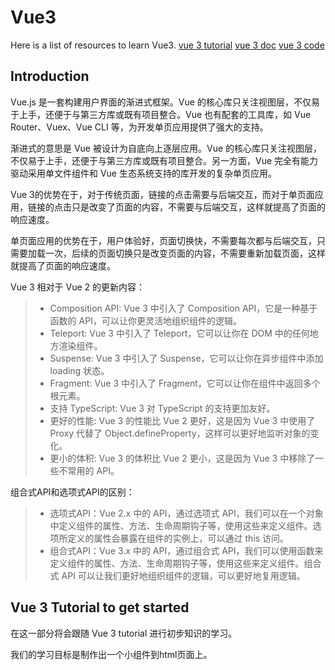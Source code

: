 # Vue3
Here is a list of resources to learn Vue3.
[vue 3 tutorial](https://www.youtube.com/watch?v=YrxBCBibVo0&list=PL4cUxeGkcC9hYYGbV60Vq3IXYNfDk8At1)
[vue 3 doc](https://cn.vuejs.org/guide/introduction)
[vue 3 code](https://www.bilibili.com/video/BV1K24y1q7eJ/?spm_id_from=333.1007.top_right_bar_window_default_collection.content.click&vd_source=e0c5d304125ac648272a937672080091)

## Introduction
Vue.js 是一套构建用户界面的渐进式框架。Vue 的核心库只关注视图层，不仅易于上手，还便于与第三方库或既有项目整合。Vue 也有配套的工具库，如 Vue Router、Vuex、Vue CLI 等，为开发单页应用提供了强大的支持。

渐进式的意思是 Vue 被设计为自底向上逐层应用。Vue 的核心库只关注视图层，不仅易于上手，还便于与第三方库或既有项目整合。另一方面，Vue 完全有能力驱动采用单文件组件和 Vue 生态系统支持的库开发的复杂单页应用。

Vue 3的优势在于，对于传统页面，链接的点击需要与后端交互，而对于单页面应用，链接的点击只是改变了页面的内容，不需要与后端交互，这样就提高了页面的响应速度。

单页面应用的优势在于，用户体验好，页面切换快，不需要每次都与后端交互，只需要加载一次，后续的页面切换只是改变页面的内容，不需要重新加载页面，这样就提高了页面的响应速度。

Vue 3 相对于 Vue 2 的更新内容：
> - Composition API: Vue 3 中引入了 Composition API，它是一种基于函数的 API，可以让你更灵活地组织组件的逻辑。
> - Teleport: Vue 3 中引入了 Teleport，它可以让你在 DOM 中的任何地方渲染组件。
> - Suspense: Vue 3 中引入了 Suspense，它可以让你在异步组件中添加 loading 状态。
> - Fragment: Vue 3 中引入了 Fragment，它可以让你在组件中返回多个根元素。
> - 支持 TypeScript: Vue 3 对 TypeScript 的支持更加友好。
> - 更好的性能: Vue 3 的性能比 Vue 2 更好，这是因为 Vue 3 中使用了 Proxy 代替了 Object.defineProperty，这样可以更好地监听对象的变化。
> - 更小的体积: Vue 3 的体积比 Vue 2 更小，这是因为 Vue 3 中移除了一些不常用的 API。
>

组合式API和选项式API的区别：
> - 选项式API：Vue 2.x 中的 API，通过选项式 API，我们可以在一个对象中定义组件的属性、方法、生命周期钩子等，使用这些来定义组件。选项所定义的属性会暴露在组件的实例上，可以通过 this 访问。
> - 组合式API：Vue 3.x 中的 API，通过组合式 API，我们可以使用函数来定义组件的属性、方法、生命周期钩子等，使用这些来定义组件。组合式 API 可以让我们更好地组织组件的逻辑，可以更好地复用逻辑。

## Vue 3 Tutorial to get started
在这一部分将会跟随 Vue 3 tutorial 进行初步知识的学习。

我们的学习目标是制作出一个小组件到html页面上。

